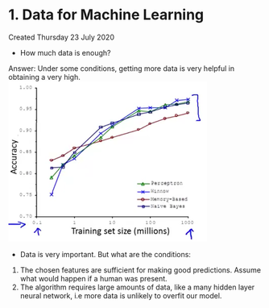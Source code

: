 # 1. Data for Machine Learning
Created Thursday 23 July 2020


* How much data is enough?

Answer: Under some conditions, getting more data is very helpful in obtaining a very high.
![](./1._Data_for_Machine_Learning/pasted_image.png)

* Data is very important. But what are the conditions:


1. The chosen features are sufficient for making good predictions. Assume what would happen if a human was present.
2. The algorithm requires large amounts of data, like a many hidden layer neural network, i.e more data is unlikely to overfit our model.


